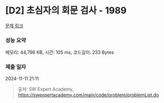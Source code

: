 # [D2] 초심자의 회문 검사 - 1989 

[문제 링크](https://swexpertacademy.com/main/code/problem/problemDetail.do?contestProbId=AV5PyTLqAf4DFAUq) 

### 성능 요약

메모리: 44,796 KB, 시간: 105 ms, 코드길이: 233 Bytes

### 제출 일자

2024-11-11 21:11



> 출처: SW Expert Academy, https://swexpertacademy.com/main/code/problem/problemList.do